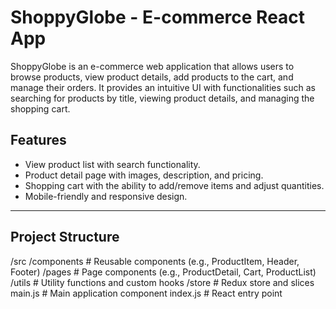 # ShoppyGlobe - E-commerce React App

ShoppyGlobe is an e-commerce web application that allows users to browse products, view product details, add products to the cart, and manage their orders. It provides an intuitive UI with functionalities such as searching for products by title, viewing product details, and managing the shopping cart.

## Features

- View product list with search functionality.
- Product detail page with images, description, and pricing.
- Shopping cart with the ability to add/remove items and adjust quantities.
- Mobile-friendly and responsive design.

---

## Project Structure
/src
  /components      # Reusable components (e.g., ProductItem, Header, Footer)
  /pages           # Page components (e.g., ProductDetail, Cart, ProductList)
  /utils           # Utility functions and custom hooks
  /store           # Redux store and slices
  main.js          # Main application component
  index.js         # React entry point


 
